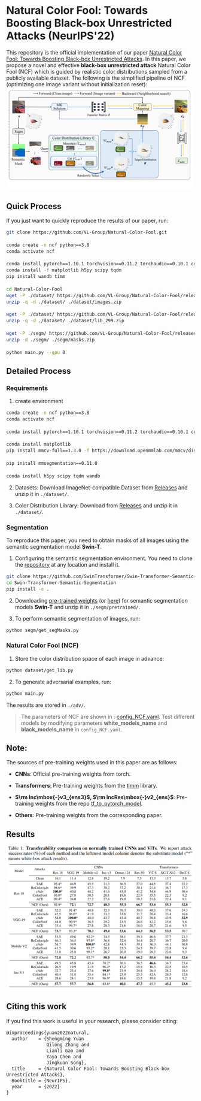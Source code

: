# Natural Color Fool: Towards Boosting Black-box Unrestricted Attacks (NeurIPS'22)

This repository is the official implementation of our paper [Natural Color Fool: Towards Boosting Black-box Unrestricted Attacks](https://arxiv.org/abs/2210.02041). In this paper, we propose a novel and effective **black-box unrestricted attack** Natural Color Fool (NCF) which is guided by realistic color distributions sampled from a publicly available dataset. The following is the simplified pipeline of NCF (optimizing one image variant without initialization reset):
![The simplified pipeline of NCF](./readme/attack_pipe.png)

## Quick Process

If you just want to quickly reproduce the results of our paper, run:

```bash
git clone https://github.com/VL-Group/Natural-Color-Fool.git

conda create -n ncf python==3.8
conda activate ncf

conda install pytorch==1.10.1 torchvision==0.11.2 torchaudio==0.10.1 cudatoolkit=11.1 -c pytorch -c conda-forge 
conda install -f matplotlib h5py scipy tqdm
pip install wandb timm

cd Natural-Color-Fool
wget -P ./dataset/ https://github.com/VL-Group/Natural-Color-Fool/releases/download/data/images.zip
unzip -q -d ./dataset/ ./dataset/images.zip

wget -P ./dataset/ https://github.com/VL-Group/Natural-Color-Fool/releases/download/data/lib_299.zip
unzip -q -d ./dataset/ ./dataset/lib_299.zip

wget -P ./segm/ https://github.com/VL-Group/Natural-Color-Fool/releases/download/data/masks.zip
unzip -d ./segm/ ./segm/masks.zip

python main.py --gpu 0
```

## Detailed Process
### Requirements


1. create environment

```bash
conda create -n ncf python==3.8
conda activate ncf

conda install pytorch==1.10.1 torchvision==0.11.2 torchaudio==0.10.1 cudatoolkit=11.1 -c pytorch -c conda-forge 

conda install matplotlib
pip install mmcv-full==1.3.0 -f https://download.openmmlab.com/mmcv/dist/cu111/torch1.10.0/index.html

pip install mmsegmentation==0.11.0

conda install h5py scipy tqdm wandb

```


2. Datasets: 
  Download ImageNet-compatible Dataset from [Releases](https://github.com/VL-Group/Natural-Color-Fool/releases/download/data/images.zip) and unzip it in `./dataset/`.

3. Color Distribution Library:
  Download from [Releases](https://github.com/VL-Group/Natural-Color-Fool/releases/download/data/150_20_hist.zip) and unzip it in `./dataset/`.


### Segmentation

To reproduce this paper, you need to obtain masks of all images using the semantic segmentation model **Swin-T**. 
<!-- This step can be skipped if you use the masks data ([masks.npy](https://github.com/VL-Group/Natural-Color-Fool/releases/download/data/masks.npy)) we provide and put it in `./segm/`. -->


1. Configuring the semantic segmentation environment. You need to clone the [repository](https://github.com/SwinTransformer/Swin-Transformer-Semantic-Segmentation) at any location and install it. 
```bash
git clone https://github.com/SwinTransformer/Swin-Transformer-Semantic-Segmentation.git
cd Swin-Transformer-Semantic-Segmentation
pip install -e .
```
   
2. Downloading [pre-trained weights](https://github.com/SwinTransformer/storage/releases/download/v1.0.1/upernet_swin_tiny_patch4_window7_512x512.pth) (or [here](https://github.com/VL-Group/Natural-Color-Fool/releases/download/data/upernet_swin_tiny_patch4_window7_512x512.pth)) for semantic segmentation models **Swin-T** and unzip it in `./segm/pretrained/`.

3. To perform semantic segmentation of images, run:
```bash
python segm/get_segMasks.py
```

### Natural Color Fool (NCF)

1. Store the color distribution space of each image in advance:
<!-- (This step can be skipped if you use the lib data ([lib_299.zip](https://github.com/VL-Group/Natural-Color-Fool/releases/download/data/lib_299.zip)) we provide and put in `./dataset/lib_299/`.):  -->

```bash
python dataset/get_lib.py
```

2. To generate adversarial examples, run:

```bash
python main.py 
```
The results are stored in `./adv/`.
>The parameters of NCF are shown in : [config_NCF.yaml](). Test different models by modifying parameters **white_models_name** and **black_models_name** in `config_NCF.yaml`.

## Note:

The sources of pre-training weights used in this paper are as follows:

* **CNNs**: Official pre-training weights from torch.

* **Transformers**: Pre-training weights from the [timm](https://github.com/rwightman/pytorch-image-models) library.

* **$\rm Inc\mbox{-}v3_{ens3}$, $\rm IncRes\mbox{-}v2_{ens}$**: Pre-training weights from the repo [tf_to_pytorch_model](https://github.com/ylhz/tf_to_pytorch_model).

* **Others**: Pre-training weights from the corresponding paper.

## Results
![The result of NCF](./readme/result.png)



## Citing this work

If you find this work is useful in your research, please consider citing:

```
@inproceedings{yuan2022natural,
  author    = {Shengming Yuan
               Qilong Zhang and
               Lianli Gao and
               Yaya Chen and
               Jingkuan Song},
  title     = {Natural Color Fool: Towards Boosting Black-box Unrestricted Attacks},
  Booktitle = {NeurIPS},
  year      = {2022}
}
```
